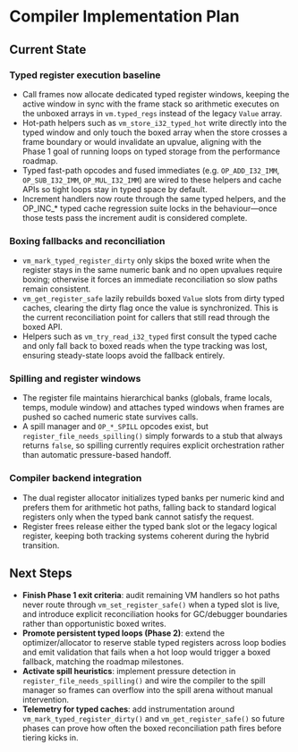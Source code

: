 # Compiler Implementation Plan

## Current State

### Typed register execution baseline
- Call frames now allocate dedicated typed register windows, keeping the active window in sync with the frame stack so arithmetic executes on the unboxed arrays in `vm.typed_regs` instead of the legacy `Value` array.
- Hot-path helpers such as `vm_store_i32_typed_hot` write directly into the typed window and only touch the boxed array when the store crosses a frame boundary or would invalidate an upvalue, aligning with the Phase 1 goal of running loops on typed storage from the performance roadmap.
- Typed fast-path opcodes and fused immediates (e.g. `OP_ADD_I32_IMM`, `OP_SUB_I32_IMM`, `OP_MUL_I32_IMM`) are wired to these helpers and cache APIs so tight loops stay in typed space by default.
- Increment handlers now route through the same typed helpers, and the OP_INC_* typed cache regression suite locks in the behaviour—once those tests pass the increment audit is considered complete.

### Boxing fallbacks and reconciliation
- `vm_mark_typed_register_dirty` only skips the boxed write when the register stays in the same numeric bank and no open upvalues require boxing; otherwise it forces an immediate reconciliation so slow paths remain consistent.
- `vm_get_register_safe` lazily rebuilds boxed `Value` slots from dirty typed caches, clearing the dirty flag once the value is synchronized. This is the current reconciliation point for callers that still read through the boxed API.
- Helpers such as `vm_try_read_i32_typed` first consult the typed cache and only fall back to boxed reads when the type tracking was lost, ensuring steady-state loops avoid the fallback entirely.

### Spilling and register windows
- The register file maintains hierarchical banks (globals, frame locals, temps, module window) and attaches typed windows when frames are pushed so cached numeric state survives calls.
- A spill manager and `OP_*_SPILL` opcodes exist, but `register_file_needs_spilling()` simply forwards to a stub that always returns `false`, so spilling currently requires explicit orchestration rather than automatic pressure-based handoff.

### Compiler backend integration
- The dual register allocator initializes typed banks per numeric kind and prefers them for arithmetic hot paths, falling back to standard logical registers only when the typed bank cannot satisfy the request.
- Register frees release either the typed bank slot or the legacy logical register, keeping both tracking systems coherent during the hybrid transition.

## Next Steps
- **Finish Phase 1 exit criteria**: audit remaining VM handlers so hot paths never route through `vm_set_register_safe()` when a typed slot is live, and introduce explicit reconciliation hooks for GC/debugger boundaries rather than opportunistic boxed writes.
- **Promote persistent typed loops (Phase 2)**: extend the optimizer/allocator to reserve stable typed registers across loop bodies and emit validation that fails when a hot loop would trigger a boxed fallback, matching the roadmap milestones.
- **Activate spill heuristics**: implement pressure detection in `register_file_needs_spilling()` and wire the compiler to the spill manager so frames can overflow into the spill arena without manual intervention.
- **Telemetry for typed caches**: add instrumentation around `vm_mark_typed_register_dirty()` and `vm_get_register_safe()` so future phases can prove how often the boxed reconciliation path fires before tiering kicks in.
